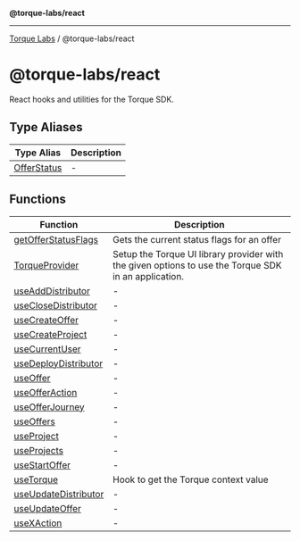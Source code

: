 **@torque-labs/react**

***

[Torque Labs](../../README.md) / @torque-labs/react

# @torque-labs/react

React hooks and utilities for the Torque SDK.

## Type Aliases

| Type Alias | Description |
| ------ | ------ |
| [OfferStatus](type-aliases/OfferStatus.md) | - |

## Functions

| Function | Description |
| ------ | ------ |
| [getOfferStatusFlags](functions/getOfferStatusFlags.md) | Gets the current status flags for an offer |
| [TorqueProvider](functions/TorqueProvider.md) | Setup the Torque UI library provider with the given options to use the Torque SDK in an application. |
| [useAddDistributor](functions/useAddDistributor.md) | - |
| [useCloseDistributor](functions/useCloseDistributor.md) | - |
| [useCreateOffer](functions/useCreateOffer.md) | - |
| [useCreateProject](functions/useCreateProject.md) | - |
| [useCurrentUser](functions/useCurrentUser.md) | - |
| [useDeployDistributor](functions/useDeployDistributor.md) | - |
| [useOffer](functions/useOffer.md) | - |
| [useOfferAction](functions/useOfferAction.md) | - |
| [useOfferJourney](functions/useOfferJourney.md) | - |
| [useOffers](functions/useOffers.md) | - |
| [useProject](functions/useProject.md) | - |
| [useProjects](functions/useProjects.md) | - |
| [useStartOffer](functions/useStartOffer.md) | - |
| [useTorque](functions/useTorque.md) | Hook to get the Torque context value |
| [useUpdateDistributor](functions/useUpdateDistributor.md) | - |
| [useUpdateOffer](functions/useUpdateOffer.md) | - |
| [useXAction](functions/useXAction.md) | - |
